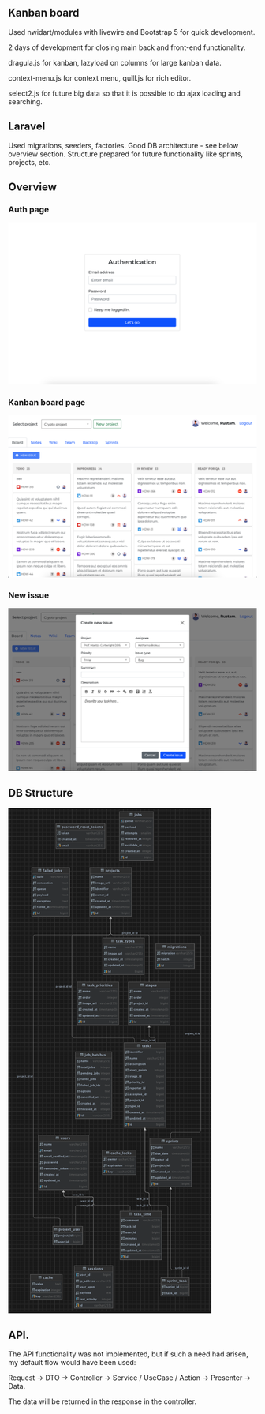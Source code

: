 ## Kanban board

Used nwidart/modules with livewire and Bootstrap 5 for quick development.

2 days of development for closing main back and front-end functionality.

dragula.js for kanban, lazyload on columns for large kanban data.

context-menu.js for context menu, quill.js for rich editor.

select2.js for future big data so that it is possible to do ajax loading and searching.

## Laravel 

Used migrations, seeders, factories. Good DB architecture - see below overview section. Structure prepared for future functionality like sprints, projects, etc.

## Overview

### Auth page
![Скриншот](screens/auth.png)

### Kanban board page
![Скриншот](screens/board.png)

### New issue
![Скриншот](screens/new-issue.png)

## DB Structure

![Скриншот](screens/db-structure.png)

## API.

The API functionality was not implemented, but if such a need had arisen, my default flow would have been used:

Request -> DTO -> Controller -> Service / UseCase / Action -> Presenter -> Data.

The data will be returned in the response in the controller.
